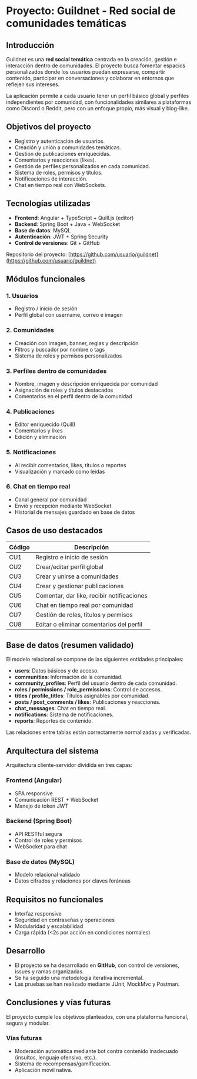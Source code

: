 # Proyecto: Guildnet - Red social de comunidades temáticas

## Introducción

Guildnet es una **red social temática** centrada en la creación, gestión e interacción dentro de comunidades. El proyecto busca fomentar espacios personalizados donde los usuarios puedan expresarse, compartir contenido, participar en conversaciones y colaborar en entornos que reflejen sus intereses.

La aplicación permite a cada usuario tener un perfil básico global y perfiles independientes por comunidad, con funcionalidades similares a plataformas como Discord o Reddit, pero con un enfoque propio, más visual y blog-like.

## Objetivos del proyecto

* Registro y autenticación de usuarios.
* Creación y unión a comunidades temáticas.
* Gestión de publicaciones enriquecidas.
* Comentarios y reacciones (likes).
* Gestión de perfiles personalizados en cada comunidad.
* Sistema de roles, permisos y títulos.
* Notificaciones de interacción.
* Chat en tiempo real con WebSockets.

## Tecnologías utilizadas

* **Frontend**: Angular + TypeScript + Quill.js (editor)
* **Backend**: Spring Boot + Java + WebSocket
* **Base de datos**: MySQL
* **Autenticación**: JWT + Spring Security
* **Control de versiones**: Git + GitHub

Repositorio del proyecto: [https://github.com/usuario/guildnet](https://github.com/usuario/guildnet)

## Módulos funcionales

### 1. Usuarios

* Registro / inicio de sesión
* Perfil global con username, correo e imagen

### 2. Comunidades

* Creación con imagen, banner, reglas y descripción
* Filtros y buscador por nombre o tags
* Sistema de roles y permisos personalizados

### 3. Perfiles dentro de comunidades

* Nombre, imagen y descripción enriquecida por comunidad
* Asignación de roles y títulos destacados
* Comentarios en el perfil dentro de la comunidad

### 4. Publicaciones

* Editor enriquecido (Quill)
* Comentarios y likes
* Edición y eliminación

### 5. Notificaciones

* Al recibir comentarios, likes, títulos o reportes
* Visualización y marcado como leídas

### 6. Chat en tiempo real

* Canal general por comunidad
* Envió y recepción mediante WebSocket
* Historial de mensajes guardado en base de datos

## Casos de uso destacados

| Código | Descripción                                |
| ------ | ------------------------------------------ |
| CU1    | Registro e inicio de sesión                |
| CU2    | Crear/editar perfil global                 |
| CU3    | Crear y unirse a comunidades               |
| CU4    | Crear y gestionar publicaciones            |
| CU5    | Comentar, dar like, recibir notificaciones |
| CU6    | Chat en tiempo real por comunidad          |
| CU7    | Gestión de roles, títulos y permisos       |
| CU8    | Editar o eliminar comentarios del perfil   |

## Base de datos (resumen validado)

El modelo relacional se compone de las siguientes entidades principales:

* **users**: Datos básicos y de acceso.
* **communities**: Información de la comunidad.
* **community\_profiles**: Perfil del usuario dentro de cada comunidad.
* **roles / permissions / role\_permissions**: Control de accesos.
* **titles / profile\_titles**: Títulos asignables por comunidad.
* **posts / post\_comments / likes**: Publicaciones y reacciones.
* **chat\_messages**: Chat en tiempo real.
* **notifications**: Sistema de notificaciones.
* **reports**: Reportes de contenido.

Las relaciones entre tablas están correctamente normalizadas y verificadas.

## Arquitectura del sistema

Arquitectura cliente-servidor dividida en tres capas:

### Frontend (Angular)

* SPA responsive
* Comunicación REST + WebSocket
* Manejo de token JWT

### Backend (Spring Boot)

* API RESTful segura
* Control de roles y permisos
* WebSocket para chat

### Base de datos (MySQL)

* Modelo relacional validado
* Datos cifrados y relaciones por claves foráneas

## Requisitos no funcionales

* Interfaz responsive
* Seguridad en contraseñas y operaciones
* Modularidad y escalabilidad
* Carga rápida (<2s por acción en condiciones normales)

## Desarrollo

* El proyecto se ha desarrollado en **GitHub**, con control de versiones, issues y ramas organizadas.
* Se ha seguido una metodología iterativa incremental.
* Las pruebas se han realizado mediante JUnit, MockMvc y Postman.

## Conclusiones y vías futuras

El proyecto cumple los objetivos planteados, con una plataforma funcional, segura y modular.

### Vías futuras

* Moderación automática mediante bot contra contenido inadecuado (insultos, lenguaje ofensivo, etc.).
* Sistema de recompensas/gamificación.
* Aplicación móvil nativa.
